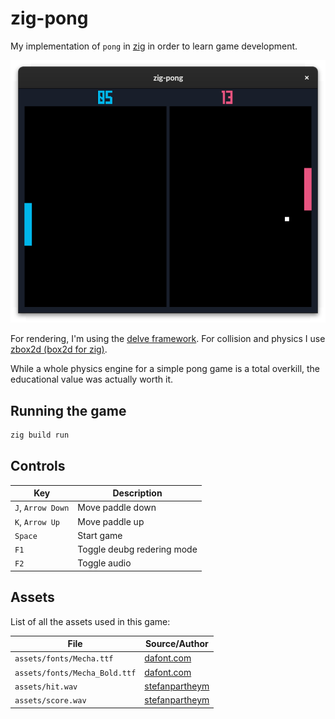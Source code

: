 # zig-pong

My implementation of `pong` in [zig](https://ziglang.org/) in order to learn game development.

![Screenshot](./screenshot.png)

For rendering, I'm using the [delve framework](https://github.com/Interrupt/delve-framework). For collision and physics I use [zbox2d (box2d for zig)](https://github.com/stefanpartheym/zbox2d).

While a whole physics engine for a simple pong game is a total overkill, the educational value was actually worth it.

## Running the game

```sh
zig build run
```

## Controls

| Key               | Description                |
| ----------------- | -------------------------- |
| `J`, `Arrow Down` | Move paddle down           |
| `K`, `Arrow Up`   | Move paddle up             |
| `Space`           | Start game                 |
| `F1`              | Toggle deubg redering mode |
| `F2`              | Toggle audio               |

## Assets

List of all the assets used in this game:

| File                          | Source/Author                                       |
| ----------------------------- | --------------------------------------------------- |
| `assets/fonts/Mecha.ttf`      | [dafont.com](https://www.dafont.com/mecha-cf.font)  |
| `assets/fonts/Mecha_Bold.ttf` | [dafont.com](https://www.dafont.com/mecha-cf.font)  |
| `assets/hit.wav`              | [stefanpartheym](https://github.com/stefanpartheym) |
| `assets/score.wav`            | [stefanpartheym](https://github.com/stefanpartheym) |
